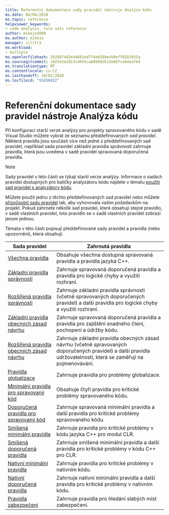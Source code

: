 ```yaml
---
title: Referenční dokumentace sady pravidel nástroje Analýza kódu
ms.date: 04/04/2018
ms.topic: reference
helpviewer_keywords:
- code analysis, rule sets reference
author: mikejo5000
ms.author: mikejo
manager: jillfra
ms.workload:
- multiple
ms.openlocfilehash: 2b20974d2e44661ed7f4a0288ecb9eff82b2035a
ms.sourcegitcommit: c025a5e2013c4955ca685092b13e887ce64aaf64
ms.translationtype: MT
ms.contentlocale: cs-CZ
ms.lasthandoff: 10/02/2020
ms.locfileid: "91658422"
---
```

# <a name="code-analysis-rule-set-reference"></a>Referenční dokumentace sady pravidel nástroje Analýza kódu

Při konfiguraci starší verze analýzy pro projekty spravovaného kódu v sadě Visual Studio můžete vybrat ze seznamu předdefinovaných *sad pravidel*. Některá pravidla jsou součástí více než jedné z předdefinovaných sad pravidel, například sada pravidel základní pravidla správnosti zahrnuje pravidla, která jsou uvedena v sadě pravidel spravovaná doporučená pravidla.

> [!NOTE]
> Sady pravidel v této části se týkají starší verze analýzy. Informace o sadách pravidel dostupných pro balíčky analyzátoru kódu najdete v tématu [použití sad pravidel s analyzátory kódu](/dotnet/fundamentals/code-analysis/code-quality-rule-options).

Můžete použít jednu z těchto předdefinovaných sad pravidel nebo můžete [přizpůsobit sadu pravidel](../code-quality/how-to-create-a-custom-rule-set.md) tak, aby vyhovovala vašim požadavkům na projekt. Pokud zahrnete několik sad pravidel, které obsahují stejné pravidlo, v sadě vlastních pravidel, toto pravidlo se v sadě vlastních pravidel zobrazí jenom jednou.

Témata v této části popisují předdefinované sady pravidel a pravidla (nebo upozornění), která obsahují.

| Sada pravidel | Zahrnutá pravidla |
| - | - |
| [Všechna pravidla](all-rules-rule-set.md) | Obsahuje všechna dostupná spravovaná pravidla a pravidla jazyka C++. |
| [Základní pravidla správnosti](basic-correctness-rules-rule-set-for-managed-code.md) | Zahrnuje spravovaná doporučená pravidla a pravidla pro logické chyby a využití rozhraní. |
| [Rozšířená pravidla správnosti](extended-correctness-rules-rule-set-for-managed-code.md) | Zahrnuje základní pravidla správnosti (včetně spravovaných doporučených pravidel) a další pravidla pro logické chyby a využití rozhraní. |
| [Základní pravidla obecných zásad návrhu](basic-design-guideline-rules-rule-set-for-managed-code.md) | Zahrnuje spravovaná doporučená pravidla a pravidla pro zajištění snadného čtení, pochopení a údržby kódu. |
| [Rozšířená pravidla obecných zásad návrhu](extended-design-guidelines-rules-rule-set-for-managed-code.md) | Zahrnuje základní pravidla obecných zásad návrhu (včetně spravovaných doporučených pravidel) a další pravidla udržovatelnosti, která se zaměřují na pojmenovávání. |
| [Pravidla globalizace](globalization-rules-rule-set-for-managed-code.md) | Zahrnuje pravidla pro problémy globalizace. |
| [Minimální pravidla pro spravovaný kód](managed-minimum-rules-rule-set-for-managed-code.md) | Obsahuje čtyři pravidla pro kritické problémy spravovaného kódu. |
| [Doporučená pravidla pro spravovaný kód](managed-recommended-rules-rule-set-for-managed-code.md) | Zahrnuje spravovaná minimální pravidla a další pravidla pro kritické problémy spravovaného kódu. |
| [Smíšená minimální pravidla](mixed-minimum-rules-rule-set.md) | Zahrnuje pravidla pro kritické problémy v kódu jazyka C++ pro modul CLR. |
| [Smíšená doporučená pravidla](mixed-recommended-rules-rule-set.md) | Zahrnuje smíšená minimální pravidla a další pravidla pro kritické problémy v kódu C++ pro CLR. |
| [Nativní minimální pravidla](native-minimum-rules-rule-set.md) | Zahrnuje pravidla pro kritické problémy v nativním kódu. |
| [Nativní doporučená pravidla](native-recommended-rules-rule-set.md) | Zahrnuje nativní minimální pravidla a další pravidla pro kritické problémy v nativním kódu. |
| [Pravidla zabezpečení](security-rules-rule-set-for-managed-code.md) | Zahrnuje pravidla pro hledání slabých míst zabezpečení. |
